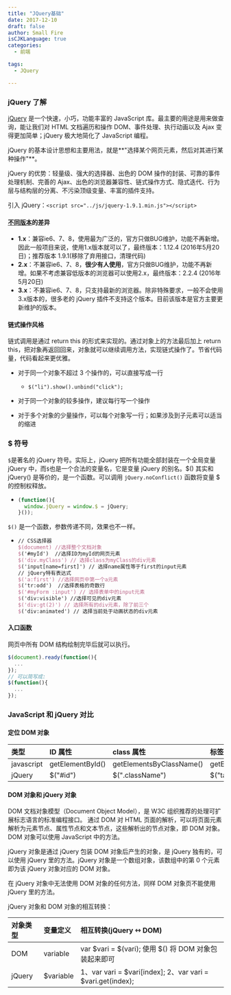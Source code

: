 ```yaml
---
title: "JQuery基础"
date: 2017-12-10
draft: false
author: Small Fire
isCJKLanguage: true
categories: 
  - 前端

tags: 
  - JQuery

---
```


### jQuery 了解

[jQuery](https://jquery.com/download/) 是一个快速，小巧，功能丰富的 JavaScript 库。最主要的用途是用来做查询，能让我们对 HTML 文档遍历和操作 DOM、事件处理、执行动画以及 Ajax 变得更加简单；jQuery 极大地简化了 JavaScript 编程。

jQuery 的基本设计思想和主要用法，就是**"选择某个网页元素，然后对其进行某种操作"**。

jQuery 的优势：轻量级、强大的选择器、出色的 DOM 操作的封装、可靠的事件处理机制、完善的 Ajax、出色的浏览器兼容性、链式操作方式、隐式迭代、行为层与结构层的分离、不污染顶级变量、丰富的插件支持。

引入 jQuery：`<script src="../js/jquery-1.9.1.min.js"></script>`

#### [不同版本](https://www.bootcdn.cn/jquery/)的差异

- **1.x**：兼容ie6、7、8，使用最为广泛的，官方只做BUG维护，功能不再新增。因此一般项目来说，使用1.x版本就可以了，最终版本：1.12.4 (2016年5月20日)；推荐版本 1.9.1(移除了弃用接口，清理代码)
- **2.x**：不兼容ie6、7、8，**很少有人使用**，官方只做BUG维护，功能不再新增。如果不考虑兼容低版本的浏览器可以使用2.x，最终版本：2.2.4 (2016年5月20日)
- **3.x**：不兼容ie6、7、8，只支持最新的浏览器。除非特殊要求，一般不会使用3.x版本的，很多老的 jQuery 插件不支持这个版本。目前该版本是官方主要更新维护的版本。

#### 链式操作风格

链式调用是通过 return this 的形式来实现的。通过对象上的方法最后加上 return this，把对象再返回回来，对象就可以继续调用方法，实现链式操作了。节省代码量，代码看起来更优雅。

- 对于同一个对象不超过 3 个操作的，可以直接写成一行
  - `$("li").show().unbind("click");`

- 对于同一个对象的较多操作，建议每行写一个操作
- 对于多个对象的少量操作，可以每个对象写一行；如果涉及到子元素可以适当的缩进

### $ 符号

`$`是著名的 jQuery 符号。实际上，jQuery 把所有功能全部封装在一个全局变量 jQuery 中，而`$`也是一个合法的变量名，它是变量 jQuery 的别名。$() 其实和 jQuery() 是等价的，是一个函数。可以调用 `jQuery.noConflict()` 函数将变量 $ 的控制权释放。

- ```javascript
  (function(){
    window.jQuery = window.$ = jQuery;
  }());
  ```

`$()` 是一个函数，参数传递不同，效果也不一样。

- ```tex
  // CSS选择器
  $(document) //选择整个文档对象
  $('#myId')  //选择ID为myId的网页元素
  $('div.myClass') // 选择class为myClass的div元素
  $('input[name=first]') // 选择name属性等于first的input元素
  // jQuery特有表达式
  $('a:first') //选择网页中第一个a元素
  $('tr:odd')  //选择表格的奇数行
  $('#myForm :input') // 选择表单中的input元素
  $('div:visible') //选择可见的div元素
  $('div:gt(2)') // 选择所有的div元素，除了前三个
  $('div:animated') // 选择当前处于动画状态的div元素
  ```

#### 入口函数

网页中所有 DOM 结构绘制完毕后就可以执行。

```javascript
$(document).ready(function(){
  ... 
});
// 可以简写成:
$(function(){
  ...
});
```

### JavaScript 和 jQuery 对比

#### 定位 DOM 对象

| 类型       | ID 属性          | class 属性               | 标签名                 |
| :--------- | :--------------- | :----------------------- | :--------------------- |
| javascript | getElementById() | getElementsByClassName() | getElementsByTagName() |
| jQuery     | $("#id")         | $(".className")          | $("tagName")           |

#### DOM 对象和 jQuery 对象

DOM 文档对象模型（Document Object Model），是 W3C 组织推荐的处理可扩展标志语言的标准编程接口。 通过 DOM 对 HTML 页面的解析，可以将页面元素解析为元素节点、属性节点和文本节点，这些解析出的节点对象，即 DOM 对象。DOM 对象可以使用 JavaScript 中的方法。

jQuery 对象是通过 jQuery 包装 DOM 对象后产生的对象，是 jQuery 独有的，可以使用 jQuery 里的方法。jQuery 对象是一个数组对象，该数组中的第 0 个元素即为该 jQuery 对象对应的 DOM 对象。

在 jQuery 对象中无法使用 DOM 对象的任何方法，同样 DOM 对象页不能使用 jQuery 里的方法。

jQuery 对象和 DOM 对象的相互转换：

| 对象类型 | 变量定义  | 相互转换(jQuery ⇿ DOM)                                      |
| :------- | :-------- | :---------------------------------------------------------- |
| DOM      | variable  | var $vari = $(vari); 使用 $() 将 DOM 对象包装起来即可       |
| jQuery   | $variable | 1、var vari = $vari[index]; 2、var vari = $vari.get(index); |

